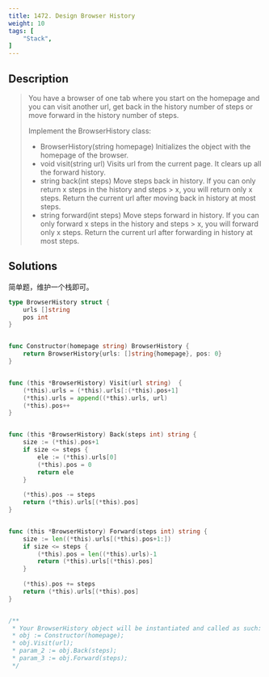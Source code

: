 ```yaml
---
title: 1472. Design Browser History
weight: 10
tags: [
	"Stack",
]
---
```


## Description
> You have a browser of one tab where you start on the homepage and you can visit another url, get back in the history number of steps or move forward in the history number of steps.
> 
> Implement the BrowserHistory class:
> 
> - BrowserHistory(string homepage) Initializes the object with the homepage of the browser.
> - void visit(string url) Visits url from the current page. It clears up all the forward history.
> - string back(int steps) Move steps back in history. If you can only return x steps in the history and steps > x, you will return only x steps. Return the current url after moving back in history at most steps.
> - string forward(int steps) Move steps forward in history. If you can only forward x steps in the history and steps > x, you will forward only x steps. Return the current url after forwarding in history at most steps.

## Solutions

简单题，维护一个栈即可。
```go
type BrowserHistory struct {
    urls []string
    pos int
}


func Constructor(homepage string) BrowserHistory {
    return BrowserHistory{urls: []string{homepage}, pos: 0}
}


func (this *BrowserHistory) Visit(url string)  {
    (*this).urls = (*this).urls[:(*this).pos+1]
    (*this).urls = append((*this).urls, url)
    (*this).pos++
}


func (this *BrowserHistory) Back(steps int) string {
    size := (*this).pos+1
    if size <= steps {
        ele := (*this).urls[0]
        (*this).pos = 0
        return ele
    } 
    
    (*this).pos -= steps
    return (*this).urls[(*this).pos]
}


func (this *BrowserHistory) Forward(steps int) string {
    size := len((*this).urls[(*this).pos+1:])
    if size <= steps {
        (*this).pos = len((*this).urls)-1
        return (*this).urls[(*this).pos]
    }
    
    (*this).pos += steps
    return (*this).urls[(*this).pos]
}


/**
 * Your BrowserHistory object will be instantiated and called as such:
 * obj := Constructor(homepage);
 * obj.Visit(url);
 * param_2 := obj.Back(steps);
 * param_3 := obj.Forward(steps);
 */
 ```

